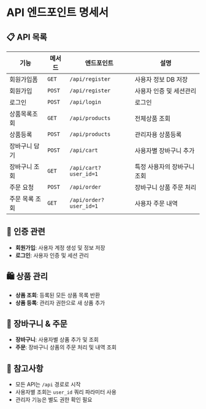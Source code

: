 # API 엔드포인트 명세서

## 📋 API 목록

| 기능 | 메서드 | 엔드포인트 | 설명 |
|------|--------|------------|------|
| 회원가입폼 | `GET` | `/api/register` | 사용자 정보 DB 저장 |
| 회원가입 | `POST` | `/api/register` | 사용자 인증 및 세션관리 |
| 로그인 | `POST` | `/api/login` | 로그인 |
| 상품목록조회 | `GET` | `/api/products` | 전체상품 조회 |
| 상품등록 | `POST` | `/api/products` | 관리자용 상품등록 |
| 장바구니 담기 | `POST` | `/api/cart` | 사용자별 장바구니 추가 |
| 장바구니 조회 | `GET` | `/api/cart?user_id=1` | 특정 사용자의 장바구니 조회 |
| 주문 요청 | `POST` | `/api/order` | 장바구니 상품 주문 처리 |
| 주문 목록 조회 | `GET` | `/api/order?user_id=1` | 사용자 주문 내역 |

## 🔐 인증 관련

- **회원가입**: 사용자 계정 생성 및 정보 저장
- **로그인**: 사용자 인증 및 세션 관리

## 🛍️ 상품 관리

- **상품 조회**: 등록된 모든 상품 목록 반환
- **상품 등록**: 관리자 권한으로 새 상품 추가

## 🛒 장바구니 & 주문

- **장바구니**: 사용자별 상품 추가 및 조회
- **주문**: 장바구니 상품의 주문 처리 및 내역 조회

## 📝 참고사항

- 모든 API는 `/api` 경로로 시작
- 사용자별 조회는 `user_id` 쿼리 파라미터 사용
- 관리자 기능은 별도 권한 확인 필요
